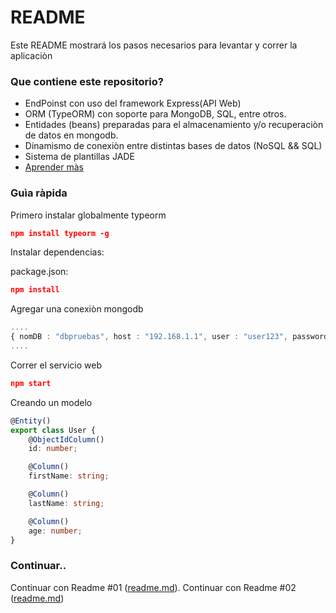 # README #

Este README mostrará los pasos necesarios para levantar y correr la aplicaciòn

### Que contiene este repositorio? ###

* EndPoinst con uso del framework Express(API Web)
* ORM (TypeORM) con soporte para MongoDB, SQL, entre otros.
* Entidades (beans) preparadas para el almacenamiento y/o recuperaciòn de datos en mongodb.
* Dinamismo de conexiòn entre distintas bases de datos (NoSQL && SQL)
* Sistema de plantillas JADE
* [Aprender màs](https://github.com/innovaappstar)

### Guìa ràpida ###
Primero instalar globalmente typeorm
```.json
npm install typeorm -g
```


Instalar dependencias:

package.json:
```.json
npm install
```

Agregar una conexiòn mongodb
```ts
....
{ nomDB : "dbpruebas", host : "192.168.1.1", user : "user123", password : "123456", id : 1, operativo : 1, typeDatabase : TYPE_MONGODB, connection : null}
....
```

Correr el servicio web
```.json
npm start
```

Creando un modelo
```ts
@Entity()
export class User {
    @ObjectIdColumn()
    id: number;

    @Column()
    firstName: string;

    @Column()
    lastName: string;

    @Column()
    age: number;
}
```



### Continuar..
Continuar con Readme #01 ([readme.md](https://medium.com/@jkwolanin/introduction-to-typeorm-ce0196d5564)).
Continuar con Readme #02 ([readme.md](https://github.com/crisbeto/angular-svg-round-progressbar))